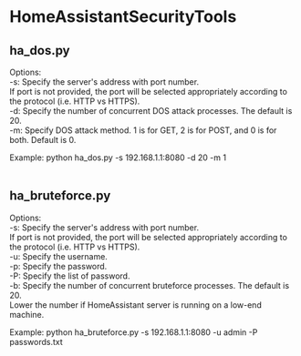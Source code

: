 # HomeAssistantSecurityTools
## ha_dos.py<br />
Options:<br />
        -s: Specify the server's address with port number.<br />
            If port is not provided, the port will be selected appropriately according to the protocol (i.e. HTTP vs HTTPS).<br />
        -d: Specify the number of concurrent DOS attack processes. The default is 20.<br />
        -m: Specify DOS attack method. 1 is for GET, 2 is for POST, and 0 is for both. Default is 0.<br />

Example: python ha_dos.py -s 192.168.1.1:8080 -d 20 -m 1<br />
<br />

## ha_bruteforce.py<br />
Options:<br />
        -s: Specify the server's address with port number.<br />
            If port is not provided, the port will be selected appropriately according to the protocol (i.e. HTTP vs HTTPS).<br />
        -u: Specify the username.<br />
        -p: Specify the password.<br />
        -P: Specify the list of password.<br />
        -b: Specify the number of concurrent bruteforce processes. The default is 20.<br />
            Lower the number if HomeAssistant server is running on a low-end machine.<br />

Example: python ha_bruteforce.py -s 192.168.1.1:8080 -u admin -P passwords.txt

